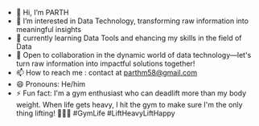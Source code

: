 - 👋 Hi, I’m PARTH
- 👀 I’m interested in Data Technology, transforming raw information into meaningful insights
- 🌱 currently learning Data Tools and ehancing my skills in the field of Data
- 💞️ Open to collaboration in the dynamic world of data technology—let's turn raw information into impactful solutions together! 
- 📫 How to reach me : contact at parthm58@gmail.com
- 😄 Pronouns: He/him
- ⚡ Fun fact: I'm a gym enthusiast who can deadlift more than my body weight. When life gets heavy, I hit the gym to make sure I'm the only thing lifting! 💪🏋️‍♂️ #GymLife #LiftHeavyLiftHappy

<!---
parthm58/parthm58 is a ✨ special ✨ repository because its `README.md` (this file) appears on your GitHub profile.
You can click the Preview link to take a look at your changes.
--->

